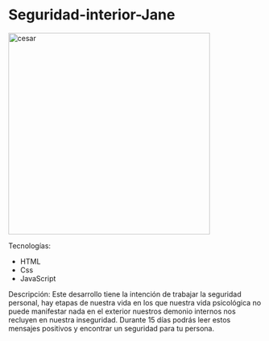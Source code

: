 # Seguridad-interior-Jane


<img src="https://i.ibb.co/5FdyLVM/Screen-Shot-2021-02-25-at-00-15-17.png" alt="cesar" width="400"/>



Tecnologías:
- HTML
- Css
- JavaScript

Descripción: Este desarrollo tiene la intención de trabajar la seguridad personal, hay etapas de nuestra vida en los que nuestra vida psicológica no puede manifestar nada en el exterior nuestros demonio internos nos recluyen en nuestra inseguridad. Durante 15 días podrás leer estos mensajes positivos y encontrar un seguridad para tu persona.
